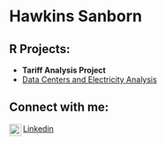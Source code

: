 
<h1>Hawkins Sanborn 

<h2>R Projects:</h2>

  - <b> Tariff Analysis Project </b>
  - [Data Centers and Electricity Analysis](https://hawkins123.quarto.pub/data-center-energy-project/energy.data.html)



<h2> Connect with me:</h2>


[<img align="left" alt="Hawkins Sanborn | LinkedIn" width="22px" src="https://cdn.jsdelivr.net/npm/simple-icons@v3/icons/linkedin.svg" />](https://www.linkedin.com/in/hawkins-sanborn-a69878223/)

[Linkedin](https://www.linkedin.com/in/hawkins-sanborn-a69878223/)
